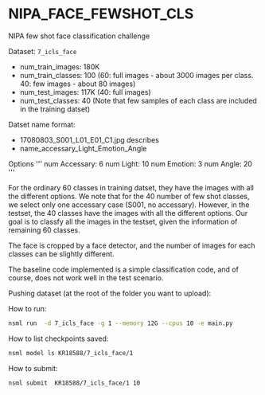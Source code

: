 # NIPA_FACE_FEWSHOT_CLS
NIPA few shot face classification challenge

Dataset: `7_icls_face`
* num_train_images: 180K
* num_train_classes: 100 (60: full images - about 3000 images per class. 40: few images - about 80 images)
* num_test_images: 117K (40: full images)
* num_test_classes: 40 (Note that few samples of each class are included in the training datset)

Datset name format:
* 17080803_S001_L01_E01_C1.jpg describes
* name_accessary_Light_Emotion_Angle

Options
'''
num Accessary: 6
num Light: 10 
num Emotion: 3
num Angle: 20
'''

For the ordinary 60 classes in training datset, they have the images with all the different options.
We note that for the 40 number of few shot classes, we select only one accessary case (S001, no accessary).
However, in the testset, the 40 classes have the images with all the different options.
Our goal is to classfy all the images in the testset, given the information of remaining 60 classes.

The face is cropped by a face detector, and the number of images for each classes can be slightly different.

The baseline code implemented is a simple classification code, and of course, does not work well in the test scenario.


Pushing dataset (at the root of the folder you want to upload):

How to run:

```bash
nsml run  -d 7_icls_face -g 1 --memory 12G --cpus 10 -e main.py
```

How to list checkpoints saved:

```bash
nsml model ls KR18588/7_icls_face/1
```

How to submit:

```bash
nsml submit  KR18588/7_icls_face/1 10
```
